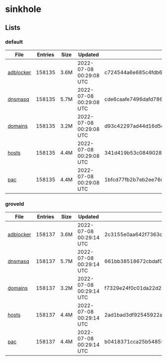 # sinkhole

## Lists

### default

|File|Entries|Size|Updated|Hash|
|-|-|-|-|-|
|[adblocker](https://raw.githubusercontent.com/groveld/sinkhole/lists/default/adblocker.txt)|158135|3.6M|2022-07-08 00:29:08 UTC|c724544a6e685c4fdb667e4f594e1f87b1aba4c51b4fdce7316c14a238ba8bb2|
|[dnsmasq](https://raw.githubusercontent.com/groveld/sinkhole/lists/default/dnsmasq.txt)|158135|5.7M|2022-07-08 00:29:08 UTC|cde6caafe7496dafd78699f0664ba232d243031fea7167fc14d59f78bbcd7d14|
|[domains](https://raw.githubusercontent.com/groveld/sinkhole/lists/default/domains.txt)|158135|3.2M|2022-07-08 00:29:08 UTC|d93c42297ad44d16d5ecd9fca8235f5fbd68cd96cdf718f7d7006c3804b62148|
|[hosts](https://raw.githubusercontent.com/groveld/sinkhole/lists/default/hosts.txt)|158135|4.4M|2022-07-08 00:29:08 UTC|341d419b53c0849028a7f66f6a5bbff37e9398073103d6dc762e2765029d3eb8|
|[pac](https://raw.githubusercontent.com/groveld/sinkhole/lists/default/pac.txt)|158135|4.4M|2022-07-08 00:29:08 UTC|1bfcd77fb2b7eb2ee76d903f4800959f636187af2e9ad7eb85521d0686f0d126|

### groveld

|File|Entries|Size|Updated|Hash|
|-|-|-|-|-|
|[adblocker](https://raw.githubusercontent.com/groveld/sinkhole/lists/groveld/adblocker.txt)|158137|3.6M|2022-07-08 00:29:14 UTC|2c3155e0aa642f7363c48ea64db2353a493c4a9a9fb1a56b405a0e11189bd66e|
|[dnsmasq](https://raw.githubusercontent.com/groveld/sinkhole/lists/groveld/dnsmasq.txt)|158137|5.7M|2022-07-08 00:29:14 UTC|661bb38518672cbdaf0df8e09167313826dd87783f8270d1bf3a73660d3a4074|
|[domains](https://raw.githubusercontent.com/groveld/sinkhole/lists/groveld/domains.txt)|158137|3.2M|2022-07-08 00:29:14 UTC|f7329e24f0c01da22d2c6d02ccb7175fde07bba4eabc3a54db8d1f3747a99b04|
|[hosts](https://raw.githubusercontent.com/groveld/sinkhole/lists/groveld/hosts.txt)|158137|4.4M|2022-07-08 00:29:14 UTC|2ad1bad3df92545922a079251246756f62fd68110565f34f044d99b01caaa19e|
|[pac](https://raw.githubusercontent.com/groveld/sinkhole/lists/groveld/pac.txt)|158137|4.4M|2022-07-08 00:29:14 UTC|b0418371cca25b5485513626d9a8b21886aa634c4850b4a51be0a4640b83418b|
